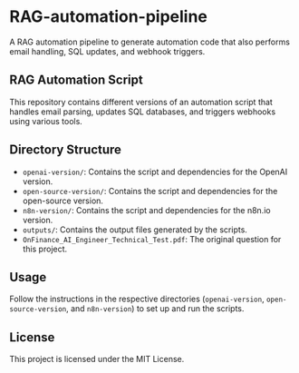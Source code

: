 # RAG-automation-pipeline

A RAG automation pipeline to generate automation code that also performs email handling, SQL updates, and webhook triggers.

## RAG Automation Script

This repository contains different versions of an automation script that handles email parsing, updates SQL databases, and triggers webhooks using various tools.

## Directory Structure

- `openai-version/`: Contains the script and dependencies for the OpenAI version.
- `open-source-version/`: Contains the script and dependencies for the open-source version.
- `n8n-version/`: Contains the script and dependencies for the n8n.io version.
- `outputs/`: Contains the output files generated by the scripts.
- `OnFinance_AI_Engineer_Technical_Test.pdf`: The original question for this project.

## Usage

Follow the instructions in the respective directories (`openai-version`, `open-source-version`, and `n8n-version`) to set up and run the scripts.

## License

This project is licensed under the MIT License.

